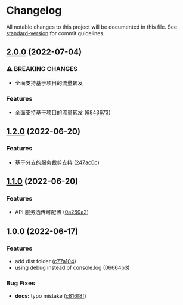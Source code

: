 # Changelog

All notable changes to this project will be documented in this file. See [standard-version](https://github.com/conventional-changelog/standard-version) for commit guidelines.

## [2.0.0](http://192.168.50.14:8081/zhaoxinbo/gatex/compare/v1.2.0...v2.0.0) (2022-07-04)


### ⚠ BREAKING CHANGES

* 全面支持基于项目的流量转发

### Features

* 全面支持基于项目的流量转发 ([6843673](http://192.168.50.14:8081/zhaoxinbo/gatex/commit/68436733f7c7bc458859bd29d70bb6b445fbb70c))

## [1.2.0](http://192.168.50.14:8081/zhaoxinbo/gatex/compare/v1.1.0...v1.2.0) (2022-06-20)


### Features

* 基于分支的服务裁剪支持 ([247ac0c](http://192.168.50.14:8081/zhaoxinbo/gatex/commit/247ac0c1daa1ee1bc89f0d3dc3f330a008cbd49c))

## [1.1.0](http://192.168.50.14:8081/zhaoxinbo/gatex/compare/v1.0.0...v1.1.0) (2022-06-20)


### Features

* API 服务透传可配置 ([0a260a2](http://192.168.50.14:8081/zhaoxinbo/gatex/commit/0a260a24b83dd0c7e7fa3512483b64b94e9cf0d0))

## 1.0.0 (2022-06-17)


### Features

* add dist folder ([c77a104](http://192.168.50.14:8081/zhaoxinbo/gatex/commit/c77a104814de1288609c01c4489e635351b5f124))
* using debug instead of console.log ([06664b3](http://192.168.50.14:8081/zhaoxinbo/gatex/commit/06664b3392761c4bf5e0e8312b4618db66de9e5e))


### Bug Fixes

* **docs:** typo mistake ([c816f8f](http://192.168.50.14:8081/zhaoxinbo/gatex/commit/c816f8fe682060093ac2ff88e226c03351ec5052))
